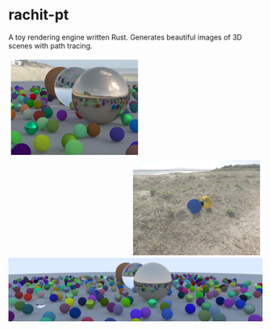 # rachit-pt
A toy rendering engine written Rust. Generates beautiful images of 3D scenes with path tracing.

<img width="50%" style="float: left; padding: 5px;" src="renders/skybox_random.png"/>
<img width="50%" style="float: right; padding: 5px;" src="renders/skybox_1.png"/>
<img style="display: block; margin: auto;" src="renders/banner.png"/>